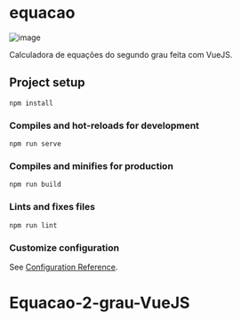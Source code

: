 # equacao

![image](https://user-images.githubusercontent.com/50748653/126358935-ba4dc0b1-6bb5-48b9-be86-ca830f3e6b32.png)

Calculadora de equações do segundo grau feita com VueJS.

## Project setup
```
npm install
```

### Compiles and hot-reloads for development
```
npm run serve
```

### Compiles and minifies for production
```
npm run build
```

### Lints and fixes files
```
npm run lint
```

### Customize configuration
See [Configuration Reference](https://cli.vuejs.org/config/).
# Equacao-2-grau-VueJS
